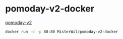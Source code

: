 # pomoday-v2-docker

[pomoday-v2](https://github.com/huytd/pomoday-v2)

```bash
docker run -d -p 80:80 MisterWil/pomoday-v2-docker
```
